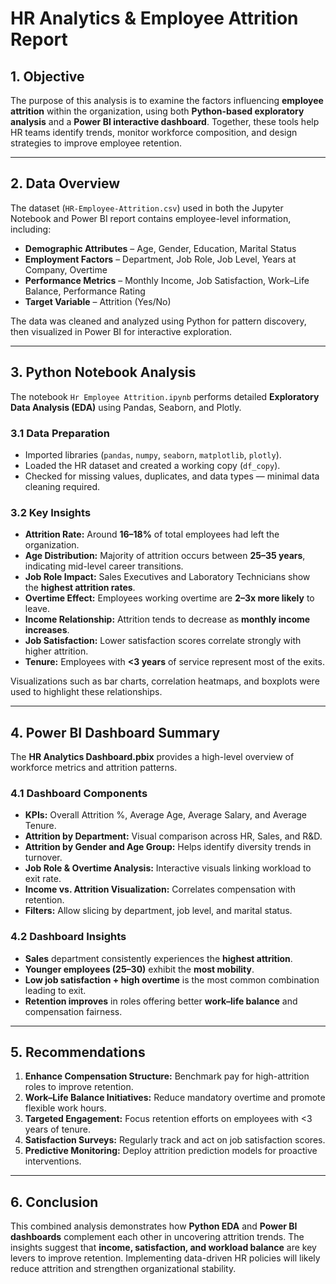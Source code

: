 # HR Analytics & Employee Attrition Report

## 1. Objective
The purpose of this analysis is to examine the factors influencing **employee attrition** within the organization, using both **Python-based exploratory analysis** and a **Power BI interactive dashboard**. Together, these tools help HR teams identify trends, monitor workforce composition, and design strategies to improve employee retention.

---

## 2. Data Overview
The dataset (`HR-Employee-Attrition.csv`) used in both the Jupyter Notebook and Power BI report contains employee-level information, including:
- **Demographic Attributes** – Age, Gender, Education, Marital Status  
- **Employment Factors** – Department, Job Role, Job Level, Years at Company, Overtime  
- **Performance Metrics** – Monthly Income, Job Satisfaction, Work–Life Balance, Performance Rating  
- **Target Variable** – Attrition (Yes/No)

The data was cleaned and analyzed using Python for pattern discovery, then visualized in Power BI for interactive exploration.

---

## 3. Python Notebook Analysis
The notebook `Hr Employee Attrition.ipynb` performs detailed **Exploratory Data Analysis (EDA)** using Pandas, Seaborn, and Plotly.

### 3.1 Data Preparation
- Imported libraries (`pandas`, `numpy`, `seaborn`, `matplotlib`, `plotly`).
- Loaded the HR dataset and created a working copy (`df_copy`).
- Checked for missing values, duplicates, and data types — minimal data cleaning required.

### 3.2 Key Insights
- **Attrition Rate:** Around **16–18%** of total employees had left the organization.  
- **Age Distribution:** Majority of attrition occurs between **25–35 years**, indicating mid-level career transitions.  
- **Job Role Impact:** Sales Executives and Laboratory Technicians show the **highest attrition rates**.  
- **Overtime Effect:** Employees working overtime are **2–3x more likely** to leave.  
- **Income Relationship:** Attrition tends to decrease as **monthly income increases**.  
- **Job Satisfaction:** Lower satisfaction scores correlate strongly with higher attrition.  
- **Tenure:** Employees with **<3 years** of service represent most of the exits.

Visualizations such as bar charts, correlation heatmaps, and boxplots were used to highlight these relationships.

---

## 4. Power BI Dashboard Summary
The **HR Analytics Dashboard.pbix** provides a high-level overview of workforce metrics and attrition patterns.

### 4.1 Dashboard Components
- **KPIs:** Overall Attrition %, Average Age, Average Salary, and Average Tenure.  
- **Attrition by Department:** Visual comparison across HR, Sales, and R&D.  
- **Attrition by Gender and Age Group:** Helps identify diversity trends in turnover.  
- **Job Role & Overtime Analysis:** Interactive visuals linking workload to exit rate.  
- **Income vs. Attrition Visualization:** Correlates compensation with retention.  
- **Filters:** Allow slicing by department, job level, and marital status.

### 4.2 Dashboard Insights
- **Sales** department consistently experiences the **highest attrition**.  
- **Younger employees (25–30)** exhibit the **most mobility**.  
- **Low job satisfaction + high overtime** is the most common combination leading to exit.  
- **Retention improves** in roles offering better **work–life balance** and compensation fairness.

---

## 5. Recommendations
1. **Enhance Compensation Structure:** Benchmark pay for high-attrition roles to improve retention.  
2. **Work–Life Balance Initiatives:** Reduce mandatory overtime and promote flexible work hours.  
3. **Targeted Engagement:** Focus retention efforts on employees with <3 years of tenure.  
4. **Satisfaction Surveys:** Regularly track and act on job satisfaction scores.  
5. **Predictive Monitoring:** Deploy attrition prediction models for proactive interventions.

---

## 6. Conclusion
This combined analysis demonstrates how **Python EDA** and **Power BI dashboards** complement each other in uncovering attrition trends. The insights suggest that **income, satisfaction, and workload balance** are key levers to improve retention. Implementing data-driven HR policies will likely reduce attrition and strengthen organizational stability.
